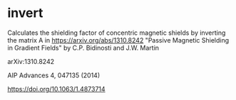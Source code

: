 # invert

Calculates the shielding factor of concentric magnetic shields by
inverting the matrix A in https://arxiv.org/abs/1310.8242
"Passive Magnetic Shielding in Gradient Fields"
by C.P. Bidinosti and J.W. Martin

arXiv:1310.8242

AIP Advances 4, 047135 (2014)

https://doi.org/10.1063/1.4873714
